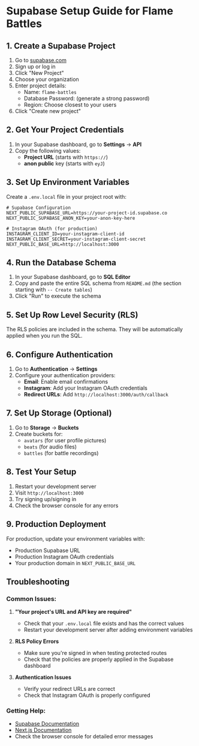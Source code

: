 # Supabase Setup Guide for Flame Battles

## 1. Create a Supabase Project

1. Go to [supabase.com](https://supabase.com)
2. Sign up or log in
3. Click "New Project"
4. Choose your organization
5. Enter project details:
   - Name: `flame-battles`
   - Database Password: (generate a strong password)
   - Region: Choose closest to your users
6. Click "Create new project"

## 2. Get Your Project Credentials

1. In your Supabase dashboard, go to **Settings** → **API**
2. Copy the following values:
   - **Project URL** (starts with `https://`)
   - **anon public** key (starts with `eyJ`)

## 3. Set Up Environment Variables

Create a `.env.local` file in your project root with:

```env
# Supabase Configuration
NEXT_PUBLIC_SUPABASE_URL=https://your-project-id.supabase.co
NEXT_PUBLIC_SUPABASE_ANON_KEY=your-anon-key-here

# Instagram OAuth (for production)
INSTAGRAM_CLIENT_ID=your-instagram-client-id
INSTAGRAM_CLIENT_SECRET=your-instagram-client-secret
NEXT_PUBLIC_BASE_URL=http://localhost:3000
```

## 4. Run the Database Schema

1. In your Supabase dashboard, go to **SQL Editor**
2. Copy and paste the entire SQL schema from `README.md` (the section starting with `-- Create tables`)
3. Click "Run" to execute the schema

## 5. Set Up Row Level Security (RLS)

The RLS policies are included in the schema. They will be automatically applied when you run the SQL.

## 6. Configure Authentication

1. Go to **Authentication** → **Settings**
2. Configure your authentication providers:
   - **Email**: Enable email confirmations
   - **Instagram**: Add your Instagram OAuth credentials
   - **Redirect URLs**: Add `http://localhost:3000/auth/callback`

## 7. Set Up Storage (Optional)

1. Go to **Storage** → **Buckets**
2. Create buckets for:
   - `avatars` (for user profile pictures)
   - `beats` (for audio files)
   - `battles` (for battle recordings)

## 8. Test Your Setup

1. Restart your development server
2. Visit `http://localhost:3000`
3. Try signing up/signing in
4. Check the browser console for any errors

## 9. Production Deployment

For production, update your environment variables with:
- Production Supabase URL
- Production Instagram OAuth credentials
- Your production domain in `NEXT_PUBLIC_BASE_URL`

## Troubleshooting

### Common Issues:

1. **"Your project's URL and API key are required"**
   - Check that your `.env.local` file exists and has the correct values
   - Restart your development server after adding environment variables

2. **RLS Policy Errors**
   - Make sure you're signed in when testing protected routes
   - Check that the policies are properly applied in the Supabase dashboard

3. **Authentication Issues**
   - Verify your redirect URLs are correct
   - Check that Instagram OAuth is properly configured

### Getting Help:

- [Supabase Documentation](https://supabase.com/docs)
- [Next.js Documentation](https://nextjs.org/docs)
- Check the browser console for detailed error messages
